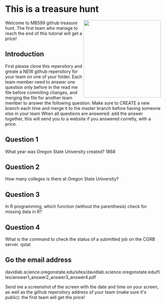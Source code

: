 # This is a treasure hunt 

<img src="https://raw.githubusercontent.com/inaka/gold_fever/c33f50e/priv/treasure.png" align="right" style="float:right" height="250px"/>

Welcome to MB599 github treasure hunt. 
The first team who manage to reach the end of this tutorial will get a price! 

## Introduction
First please clone this repersitory and greate a NEW github repersitory for your team on one of your folder. Each team member need to answer one question only before in the read me file before commiting changes, and merging the file for another team member to answer the following question. Make sure to CREATE a new branch each time and merge it to the master branch before having someone else in your team
When all questions are answered: add the answer together, this will send you to a website if you answered corretly, with a price.

## Question 1
What year was Oregon State University created?
1868

## Question 2
How many colleges is there at Oregon State University?

## Question 3
In R programming, which function (without the parenthesis) check for missing data in R?

## Question 4
What is the command to check the status of a submitted job on the CGRB server. 
qstat

## Go the email address
davidlab.science.oregonstate.edu/sites/davidlab.science.oregonstate.edu/files/answer1_answer2_answer3_answer4.pdf

Send me a screenshot of the screen with the date and time on your screen, as well as the github repersitory address of your team (make sure it's public): the first team will get the price! 

